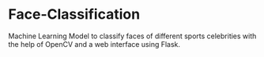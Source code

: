 # Face-Classification
Machine Learning Model to classify faces of different sports celebrities with the help of OpenCV and a web interface using Flask.
